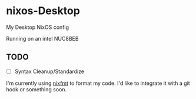 # nixos-Desktop

My Desktop NixOS config

Running on an intel NUC8BEB

## TODO

- [ ] Syntax Cleanup/Standardize

I'm currently using [nixfmt](https://github.com/serokell/nixfmt) to format my code.  I'd like to integrate it with a git hook or something soon.
